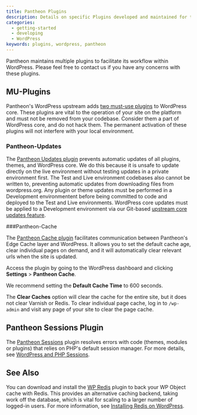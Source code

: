 ```yaml
---
title: Pantheon Plugins
description: Details on specific Plugins developed and maintained for the Pantheon Website Management Platform workflow.
categories:
  - getting-started
  - developing
  - WordPress
keywords: plugins, wordpress, pantheon
---
```

Pantheon maintains multiple plugins to facilitate its workflow within WordPress. Please feel free to contact us if you have any concerns with these plugins.

## MU-Plugins
Pantheon's WordPress upstream adds [two must-use plugins](https://github.com/pantheon-systems/WordPress/tree/master/wp-content/mu-plugins/pantheon) to WordPress core. These plugins are vital to the operation of your site on the platform and must not be removed from your codebase. Consider them a part of WordPress core, and do not hack them. The permanent activation of these plugins will not interfere with your local environment.

### Pantheon-Updates

The [Pantheon Updates plugin](https://github.com/pantheon-systems/WordPress/tree/master/wp-content/mu-plugins/pantheon/pantheon-updates.php) prevents automatic updates of all plugins, themes, and WordPress core. We do this because it is unsafe to update directly on the live environment without testing updates in a private environment first. The Test and Live environment codebases also cannot be written to, preventing automatic updates from downloading files from wordpress.org. Any plugin or theme updates must be performed in a Development environmentent before being committed to code and deployed to the Test and Live environments. WordPress core updates must be applied to a Development environment via our Git-based [upstream core updates feature](/docs/applying-upstream-updates/).

###Pantheon-Cache

The [Pantheon Cache plugin](https://github.com/pantheon-systems/WordPress/tree/master/wp-content/mu-plugins/pantheon/pantheon-cache.php) facilitates communication between Pantheon's Edge Cache layer and WordPress. It allows you to set the default cache age, clear individual pages on demand, and it will automatically clear relevant urls when the site is updated.

Access the plugin by going to the WordPress dashboard and clicking **Settings** > **Pantheon Cache**.

We recommend setting the **Default Cache Time** to 600 seconds.

The **Clear Caches** option will clear the cache for the entire site, but it does not clear Varnish or Redis. To clear individual page cache, log in to `/wp-admin` and visit any page of your site to clear the page cache.

## Pantheon Sessions Plugin
The [Pantheon Sessions](https://wordpress.org/plugins/wp-native-php-sessions/) plugin resolves errors with code (themes, modules or plugins) that relies on PHP's default session manager. For more details, see [WordPress and PHP Sessions](/docs/wordpress-and-php-sessions/#troubleshooting-session-errors).

## See Also

You can download and install the [WP Redis](https://wordpress.org/plugins/wp-redis/) plugin to back your WP Object cache with Redis. This provides an alternative caching backend, taking work off the database, which is vital for scaling to a larger number of logged-in users. For more information, see [Installing Redis on WordPress](/docs/installing-redis-on-wordpress).
